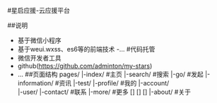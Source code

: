 #星启应援-云应援平台

##说明

- 基于微信小程序
- 基于weui.wxss、es6等的前端技术
-...
#代码托管
- 微信开发者工具
- github(https://github.com/adminton/my-stars)
- ...
##页面结构
  pages/
    |-index/              #主页
      |-search/           #搜索
      |-go/               #发起
    |-information/        #资讯
      |-test/
    |-profile/            #我的
      |-account/          
      |-user/
      |-contact/          #联系
      |-more/             #更多
        []
        []
        []
      |-about/            #关于
